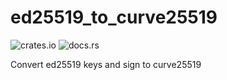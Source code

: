 # ed25519_to_curve25519

![crates.io](https://img.shields.io/crates/v/ed25519-to-curve25519.svg)
![docs.rs](https://docs.rs/ed25519_to_curve25519/badge.svg)

Convert ed25519 keys and sign to curve25519
